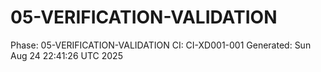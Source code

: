 # 05-VERIFICATION-VALIDATION
Phase: 05-VERIFICATION-VALIDATION
CI: CI-XD001-001
Generated: Sun Aug 24 22:41:26 UTC 2025
